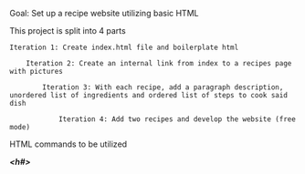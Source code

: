 Goal: Set up a recipe website utilizing basic HTML

This project is split into 4 parts
    
    Iteration 1: Create index.html file and boilerplate html
        
        Iteration 2: Create an internal link from index to a recipes page with pictures
            
            Iteration 3: With each recipe, add a paragraph description, unordered list of ingredients and ordered list of steps to cook said dish
                
                Iteration 4: Add two recipes and develop the website (free mode)

HTML commands to be utilized 
    <p>
    <em>
    <strong>
    <h#>
    <head>
    <title>
    <!-- comment -->
    <ul>
        <li>
    <ol>
        <li>
    <a>
        <a href="linkhere"> link text </a>
    <img>
        <img src="link to picture">
        <img src="link to picture" alt="text if pictured doesn't load">